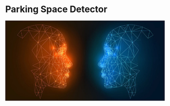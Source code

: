 # Parking Space Detector
![alt-text](https://github.com/nikhil2020/Facial_Recognition/blob/master/facial_detection.jpg)
